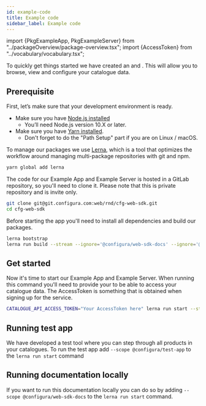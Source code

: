 ```yaml
---
id: example-code
title: Example code
sidebar_label: Example code
---
```


import {PkgExampleApp, PkgExampleServer} from "../packageOverview/package-overview.tsx";
import {AccessToken} from "../vocabulary/vocabulary.tsx";

To quickly get things started we have created an <PkgExampleApp /> and <PkgExampleServer />. This will allow you to browse, view and configure your catalogue data.

## Prerequisite

First, let’s make sure that your development environment is ready.

-   Make sure you have [Node.js installed](https://nodejs.org/en/download/package-manager/)
    -   You’ll need Node.js version 10.X or later.
-   Make sure you have [Yarn installed](https://yarnpkg.com/getting-started/install).
    -   Don't forget to do the "Path Setup" part if you are on Linux / macOS.

To manage our packages we use [Lerna](https://lerna.js.org/), which is a tool that optimizes the workflow around managing multi-package repositories with git and npm.

```sh
yarn global add lerna
```

The code for our Example App and Example Server is hosted in a GitLab repository, so you'll need to clone it. Please note that this is private repository and is invite only.

```sh
git clone git@git.configura.com:web/rnd/cfg-web-sdk.git
cd cfg-web-sdk
```

Before starting the app you'll need to install all dependencies and build our packages.

```sh
lerna bootstrap
lerna run build --stream --ignore='@configura/web-sdk-docs' --ignore='@configura/example-*' --ignore='@configura/test-app'
```

## Get started

Now it's time to start our Example App and Example Server. When running this command you'll need to provide your <AccessToken /> to be able to access your catalogue data. The AccessToken is something that is obtained when signing up for the service.

```sh
CATALOGUE_API_ACCESS_TOKEN="Your AccessToken here" lerna run start --stream --parallel --scope= @configura/example-app  --scope= @configura/example-server
```

## Running test app
We have developed a test tool where you can step through all products in your catalogues. To run the test app add `--scope @configura/test-app` to the `lerna run start` command

## Running documentation locally
If you want to run this documentation locally you can do so by adding `--scope @configura/web-sdk-docs` to the `lerna run start` command.
